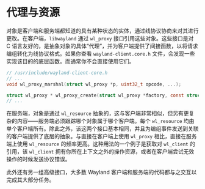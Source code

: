 # 代理与资源

对象是客户端和服务端都知道的具有某种状态的实体，通过线协议协商来对其进行更改。在客户端，`libwayland` 通过 `wl_proxy` 接口引用这些对象。这些接口是对 C 语言友好的，是抽象对象的具体“代理”，并为客户端提供了间接函数，以将请求编组转化为线协议格式。如果你查看 `wayland-client.core.h` 文件，会发现一些实现该目的的底层函数。而通常你不会直接使用它们。

```c
// /usr/include/wayland-client-core.h
// ...
void wl_proxy_marshal(struct wl_proxy *p, uint32_t opcode, ...);

struct wl_proxy * wl_proxy_create(struct wl_proxy *factory, const struct wl_interface *interface);
// ...
```

在服务端，对象是通过 `wl_resource` 抽象的，这与客户端非常相似，但另有更复杂的内容——服务端必须跟踪哪个对象属于哪个客户端。每个 `wl_resource` 均由单个客户端所有。除此之外，该这两个接口基本相同，并且为编组事件发送到关联的客户端提供了底层的抽象。与直接在客户端上使用 `wl_proxy` 相比，直接在服务端上使用 `wl_resource` 的频率更高。这种用法的一个例子是获取对 `wl_client` 的引用，该 `wl_client` 拥有你所在上下文之外的操作资源，或者在客户端尝试无效操作的时候发送协议错误。

此外还有另一组高级接口，大多数 Wayland 客户端和服务端的代码都与之交互以完成其大部分任务。